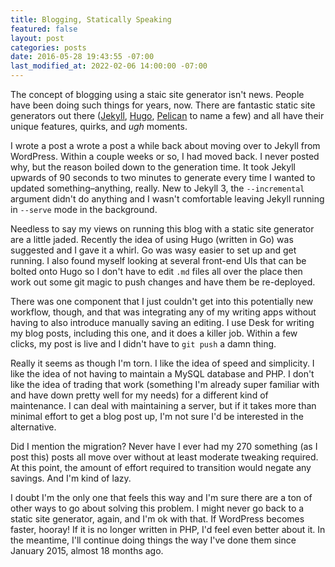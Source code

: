 ```yaml
---
title: Blogging, Statically Speaking
featured: false
layout: post
categories: posts
date: 2016-05-28 19:43:55 -07:00
last_modified_at: 2022-02-06 14:00:00 -07:00
---
```


The concept of blogging using a staic site generator isn't news. People have been doing such things for years, now. There are fantastic static site generators out there ([Jekyll](https://jekyllrb.com), [Hugo](https://gohugo.io), [Pelican](http://blog.getpelican.com) to name a few) and all have their unique features, quirks, and _ugh_ moments.

I wrote a post a wrote a post a while back about moving over to Jekyll from WordPress. Within a couple weeks or so, I had moved back. I never posted why, but the reason boiled down to the generation time. It took Jekyll upwards of 90 seconds to two minutes to generate every time I wanted to updated something–anything, really. New to Jekyll 3, the `--incremental` argument didn't do anything and I wasn't comfortable leaving Jekyll running in `--serve` mode in the background.

Needless to say my views on running this blog with a static site generator are a little jaded. Recently the idea of using Hugo (written in Go) was suggested and I gave it a whirl. Go was wasy easier to set up and get running. I also found myself looking at several front-end UIs that can be bolted onto Hugo so I don't have to edit `.md` files all over the place then work out some git magic to push changes and have them be re-deployed.

There was one component that I just couldn't get into this potentially new workflow, though, and that was integrating any of my writing apps without having to also introduce manually saving an editing. I use Desk for writing my blog posts, including this one, and it does a killer job. Within a few clicks, my post is live and I didn't have to `git push` a damn thing.

Really it seems as though I'm torn. I like the idea of speed and simplicity. I like the idea of not having to maintain a MySQL database and PHP. I don't like the idea of trading that work (something I'm already super familiar with and have down pretty well for my needs) for a different kind of maintenance. I can deal with maintaining a server, but if it takes more than minimal effort to get a blog post up, I'm not sure I'd be interested in the alternative.

Did I mention the migration? Never have I ever had my 270 something (as I post this) posts all move over without at least moderate tweaking required. At this point, the amount of effort required to transition would negate any savings. And I'm kind of lazy.

I doubt I'm the only one that feels this way and I'm sure there are a ton of other ways to go about solving this problem. I might never go back to a static site generator, again, and I'm ok with that. If WordPress becomes faster, hooray! If it is no longer written in PHP, I'd feel even better about it. In the meantime, I'll continue doing things the way I've done them since January 2015, almost 18 months ago.

